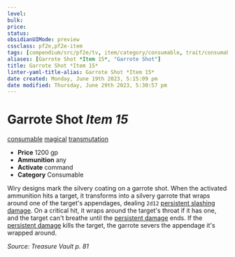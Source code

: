 ```yaml
---
level:
bulk:
price:
status:
obsidianUIMode: preview
cssclass: pf2e,pf2e-item
tags: [compendium/src/pf2e/tv, item/category/consumable, trait/consumable, trait/magical, trait/transmutation]
aliases: [Garrote Shot *Item 15*, "Garrote Shot"]
title: Garrote Shot *Item 15*
linter-yaml-title-alias: Garrote Shot *Item 15*
date created: Monday, June 19th 2023, 5:15:09 pm
date modified: Thursday, June 29th 2023, 5:30:57 pm
---
```


# Garrote Shot *Item 15*

[consumable](rules/traits/consumable.md) [magical](rules/traits/magical.md) [transmutation](rules/traits/transmutation.md)  

- **Price** 1200 gp
- **Ammunition** any
- **Activate** command
- **Category** Consumable

Wiry designs mark the silvery coating on a garrote shot. When the activated ammunition hits a target, it transforms into a silvery garrote that wraps around one of the target's appendages, dealing `2d12` [persistent slashing damage](rules/conditions.md#Persistent%20Damage). On a critical hit, it wraps around the target's throat if it has one, and the target can't breathe until the [persistent damage](rules/conditions.md#Persistent%20Damage) ends. If the [persistent damage](rules/conditions.md#Persistent%20Damage) kills the target, the garrote severs the appendage it's wrapped around.

*Source: Treasure Vault p. 81*
